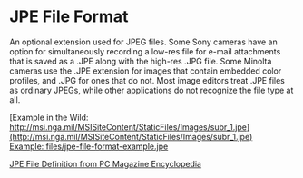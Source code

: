# JPE File Format

An optional extension used for JPEG files. Some Sony cameras have an option for simultaneously recording a low-res file for e-mail attachments that is saved as a .JPE along with the high-res .JPG file. Some Minolta cameras use the .JPE extension for images that contain embedded color profiles, and .JPG for ones that do not. Most image editors treat .JPE files as ordinary JPEGs, while other applications do not recognize the file type at all.  

[Example in the Wild: http://msi.nga.mil/MSISiteContent/StaticFiles/Images/subr_1.jpe](http://msi.nga.mil/MSISiteContent/StaticFiles/Images/subr_1.jpe)  
[Example: files/jpe-file-format-example.jpe](jpe-file-format-example.jpe)  

[JPE File Definition from PC Magazine Encyclopedia](http://www.pcmag.com/encyclopedia/term/45675/jpe-file)  

